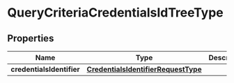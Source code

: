 # QueryCriteriaCredentialsIdTreeType

## Properties
Name | Type | Description | Notes
------------ | ------------- | ------------- | -------------
**credentialsIdentifier** | [**CredentialsIdentifierRequestType**](CredentialsIdentifierRequestType.md) |  | 
